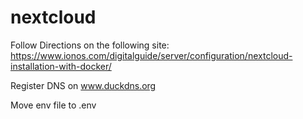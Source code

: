 # nextcloud


Follow Directions on the following site:
https://www.ionos.com/digitalguide/server/configuration/nextcloud-installation-with-docker/


Register DNS on www.duckdns.org

Move env file to .env
